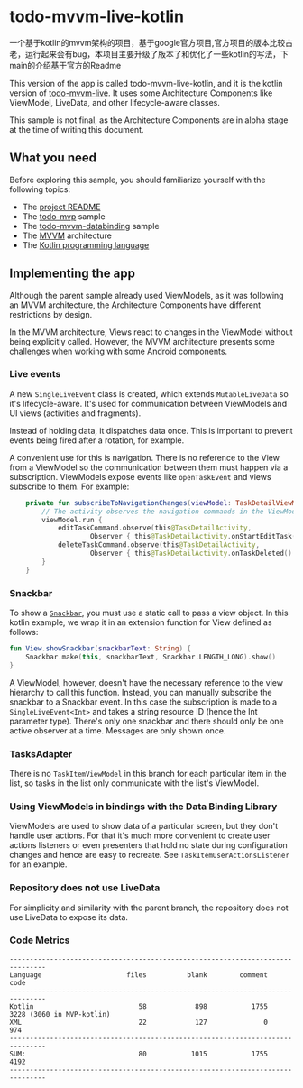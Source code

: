 # todo-mvvm-live-kotlin
一个基于kotlin的mvvm架构的项目，基于google官方项目,官方项目的版本比较古老，运行起来会有bug，本项目主要升级了版本了和优化了一些kotlin的写法，下main的介绍基于官方的Readme

This version of the app is called todo-mvvm-live-kotlin, and it is the kotlin version of [todo-mvvm-live](https://github.com/googlesamples/android-architecture/tree/todo-mvvm-live/).
It uses some Architecture Components like ViewModel, LiveData, and other lifecycle-aware classes.

This sample is not final, as the Architecture Components are in alpha stage at the time of writing this document.

## What you need

Before exploring this sample, you should familiarize yourself with the following topics:

* The [project README](https://github.com/googlesamples/android-architecture/tree/master)
* The [todo-mvp](https://github.com/googlesamples/android-architecture/tree/todo-mvp) sample
* The [todo-mvvm-databinding](https://github.com/googlesamples/android-architecture/tree/todo-mvvm-databinding) sample
* The [MVVM](https://en.wikipedia.org/wiki/Model%E2%80%93view%E2%80%93viewmodel) architecture
* The [Kotlin programming language](https://kotlinlang.org)

## Implementing the app

Although the parent sample already used ViewModels, as it was following an MVVM architecture, the Architecture
Components have different restrictions by design.

In the MVVM architecture, Views react to changes in the ViewModel without being explicitly called. However, the MVVM
architecture presents some challenges when working with some Android components.

### Live events

A new `SingleLiveEvent` class is created, which extends `MutableLiveData` so it's lifecycle-aware. It's used for
communication between ViewModels and UI views (activities and fragments).

Instead of holding data, it dispatches data once. This is important to prevent events being fired after a rotation, for
example.

A convenient use for this is navigation. There is no reference to the View from a ViewModel so the communication between
them must happen via a subscription. ViewModels expose events like `openTaskEvent` and views subscribe to them. For
example:

```kotlin
    private fun subscribeToNavigationChanges(viewModel: TaskDetailViewModel) {
        // The activity observes the navigation commands in the ViewModel
        viewModel.run {
            editTaskCommand.observe(this@TaskDetailActivity,
                    Observer { this@TaskDetailActivity.onStartEditTask() })
            deleteTaskCommand.observe(this@TaskDetailActivity,
                    Observer { this@TaskDetailActivity.onTaskDeleted() })
        }
    }
```

### Snackbar

To show a [`Snackbar`](https://developer.android.com/reference/android/support/design/widget/Snackbar.html), you must
use a static call to pass a view object. In this kotlin example, we wrap it in an extension function for View defined
as follows:

```kotlin
fun View.showSnackbar(snackbarText: String) {
    Snackbar.make(this, snackbarText, Snackbar.LENGTH_LONG).show()
}
```

A ViewModel, however, doesn't have the necessary reference to the view hierarchy to call this function. Instead, you can
manually subscribe the snackbar to a Snackbar event. In this case the subscription is made to a `SingleLiveEvent<Int>`
and takes a string resource ID (hence the Int parameter type). There's only one snackbar and there should only be one
active observer at a time. Messages are only shown once.

### TasksAdapter
There is no `TaskItemViewModel` in this branch for each particular item in the list, so tasks in the list only
communicate with the list's ViewModel.

### Using ViewModels in bindings with the Data Binding Library
ViewModels are used to show data of a particular screen, but they don't handle user actions. For that it's much more
convenient to create user actions listeners or even presenters that hold no state during configuration changes and hence
are easy to recreate. See `TaskItemUserActionsListener` for an example.

### Repository does not use LiveData
For simplicity and similarity with the parent branch, the repository does not use LiveData to expose its data.

### Code Metrics

```
-------------------------------------------------------------------------------
Language                     files          blank        comment           code
-------------------------------------------------------------------------------
Kotlin                          58            898           1755           3228 (3060 in MVP-kotlin)
XML                             22            127              0            974
-------------------------------------------------------------------------------
SUM:                            80           1015           1755           4192
-------------------------------------------------------------------------------
```
